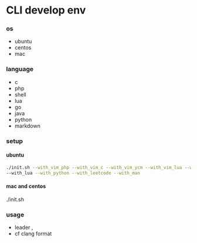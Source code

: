 # CLI develop env 
### os
* ubuntu
* centos
* mac
### language
- c
- php
- shell
- lua
- go
- java
- python
- markdown

### setup
#### ubuntu
 ```bash
 ./init.sh --with_vim_php --with_vim_c --with_vim_ycm --with_vim_lua --with_vim_go --with_java \
--with_lua --with_python --with_leetcode --with_man
 ```
#### mac and centos
./init.sh

### usage
* leader  ,
* <Leader>cf  clang format

